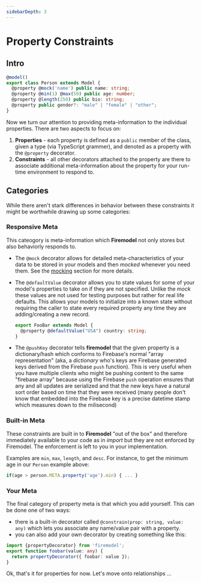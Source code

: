 ```yaml
---
sidebarDepth: 3
---
```

# Property Constraints

## Intro

<!-- prettier-ignore-start -->
```typescript
@model()
export class Person extends Model {
  @property @mock('name') public name: string;
  @property @min(1) @max(50) public age: number;
  @property @length(250) public bio: string;
  @property public gender?: "male" | "female" | "other";
}
```
<!-- prettier-ignore-stop -->

Now we turn our attention to providing meta-information to the individual properties. There are two aspects to focus on:

1. **Properties** - each property is defined as a `public` member of the class, given a type (via TypeScript grammer), and denoted as a property with the `@property` decorator.
2. **Constraints** - all other decorators attached to the property are there to associate additional meta-information about the property for your run-time environment to respond to.

## Categories

While there aren't stark differences in behavior between these constraints it might be worthwhile drawing up some categories:

### Responsive Meta

This cateogory is meta-information which **Firemodel** not only stores but also behaviorly responds to.

- The `@mock` decorator allows for detailed meta-characteristics of your data to be stored in your models and then _mocked_ whenever you need them. See the [mocking](/mocking/) section for more  details.
- The `@defaultValue` decorator allows you to state values for some of your model's properties to take on if they are not specified. Unlike the _mock_ these values are not used for testing purposes but rather for real life defaults. This allows your models to initialize into a known  state without requiring the caller to state every required property any time they are adding/creating a new record.

     ```typescript
     export FooBar extends Model {
       @property @defaultValue("USA") country: string;
     }
     ```

- The `@pushKey` decorator tells **firemodel** that the given property is a dictionary/hash which conforms to Firebase's normal "array representation" (aka, a *dictionary* who's keys are Firebase generated keys derived from the Firebase `push` function). This is very useful when you have multiple clients who might be pushing content to the same "firebase array" because using the Firebase `push` operation ensures that any and all updates are serialized and that the new keys have a natural sort order based on time that they were received (many people don't know that embedded into the Firebase key is a precise datetime stamp which measures down to the milisecond)

### **Built-in Meta**

These constraints are built in to **Firemodel** "out of the box" and therefore immediately available to your code as in _import_ but they are not enforced by Firemodel. The enforcement is left to you in your implementation.

Examples are `min`, `max`, `length`, and `desc`. For instance, to get the minimum age in our `Person` example above:

```typescript
if(age > person.META.property('age').min) { ... }
```

### Your Meta

The final category of property meta is that which you add yourself. This can be done one of two ways:

- there is a built-in decorator called `@constrain(prop: string, value: any)` which lets you associate any name/value pair with a property.
- you can also add your own decorator by creating something like this:

```typescript
import {propertyDecorator} from 'firemodel';
export function foobar(value: any) {
  return propertyDecorator({ foobar: value });
}
```

Ok, that's it for properties for now. Let's move onto relationships ...
